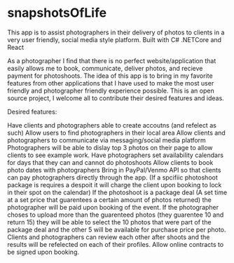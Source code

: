 # snapshotsOfLife

This app is to assist photographers in their delivery of photos to clients in a very user friendly, social media style platform. Built with C# .NETCore and React

As a photographer I find that there is no perfect website/application that easily allows me to book, communicate, deliver photos, and recieve payment for photoshoots. The idea of this app is to bring in my favorite features from other applications that I have used to make the most user friendly and photographer friendly experience possible. This is an open source project, I welcome all to contribute their desired features and ideas.

Desired features:

Have clients and photographers able to create accoutns (and refelect as such)
Allow users to find photographers in their local area
Allow clients and photographers to communicate via messaging/social media platform
Photographers will be able to dislay top 3 photos on their page to allow clients to see example work.
Have photographers set availability calendars for days that they can and cannot do photoshoots
Allow clients to book photo dates with photographers
Bring in PayPal/Venmo API so that clients can pay photographers directly through the app. (If a spcifiic photoshoot package is requires a despoit it will charge the client upon booking to lock in their spot on the calendar)
If the photoshoot is a package deal (A set time at a set price that guarentees a certain amount of photos returned) the photographer will be paid upon booking of the event.
If the photographer choses to upload more than the guarenteed photos (they guarentee 10 and return 15) they will be able to select the 10 photos that were part of the package deal and the other 5 will be available for purchase price per photo.
Clients and photographers can review each other after shoots and the results will be refelected on each of their profiles.
Allow online contracts to be signed upon booking.
